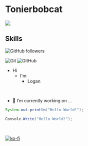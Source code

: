 # Tonierbobcat

![](https://komarev.com/ghpvc/?username=tonierbobcat) 

## Skills
![GitHub followers](https://img.shields.io/github/followers/Tonierbobcat?style=for-the-badge&logo=github)

![Git](https://img.shields.io/badge/-Git-black?style=flat-square&logo=git)
![GitHub](https://img.shields.io/badge/-GitHub-181717?style=flat-square&logo=github)

+ Hi
  * I'm
     - Logan

&nbsp;

- 🔭 I’m currently working on ...

```java
System.out.println("Hello World!");
```
```csharp
Console.Write("Hello World!");
```

&nbsp;


[![ko-fi](https://ko-fi.com/img/githubbutton_sm.svg)](https://ko-fi.com/O4O1PFEJN)

<!--
**Tonierbobcat/Tonierbobcat** is a ✨ _special_ ✨ repository because its `README.md` (this file) appears on your GitHub profile.

Here are some ideas to get you started:

- 🌱 I’m currently learning ...
- 👯 I’m looking to collaborate on ...
- 🤔 I’m looking for help with ...
- 💬 Ask me about ...
- 📫 How to reach me: ...
- 😄 Pronouns: ...
- ⚡ Fun fact: ...
-->
